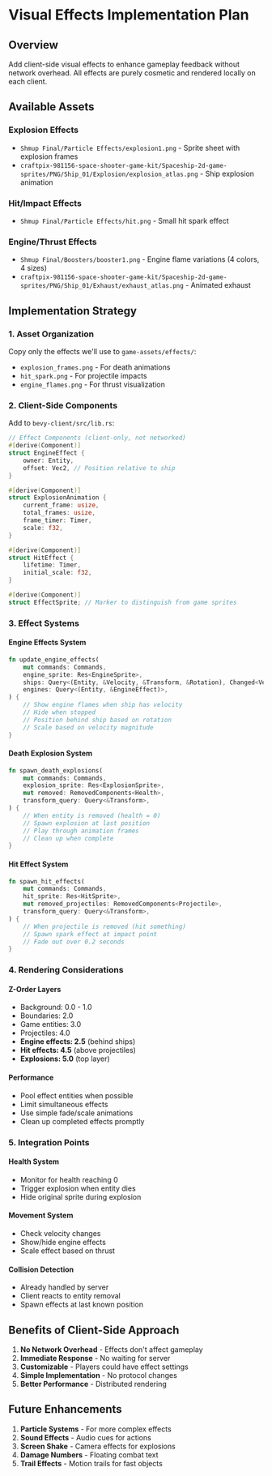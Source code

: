 # Visual Effects Implementation Plan

## Overview
Add client-side visual effects to enhance gameplay feedback without network overhead. All effects are purely cosmetic and rendered locally on each client.

## Available Assets

### Explosion Effects
- `Shmup Final/Particle Effects/explosion1.png` - Sprite sheet with explosion frames
- `craftpix-981156-space-shooter-game-kit/Spaceship-2d-game-sprites/PNG/Ship_01/Explosion/explosion_atlas.png` - Ship explosion animation

### Hit/Impact Effects
- `Shmup Final/Particle Effects/hit.png` - Small hit spark effect

### Engine/Thrust Effects
- `Shmup Final/Boosters/booster1.png` - Engine flame variations (4 colors, 4 sizes)
- `craftpix-981156-space-shooter-game-kit/Spaceship-2d-game-sprites/PNG/Ship_01/Exhaust/exhaust_atlas.png` - Animated exhaust

## Implementation Strategy

### 1. Asset Organization
Copy only the effects we'll use to `game-assets/effects/`:
- `explosion_frames.png` - For death animations
- `hit_spark.png` - For projectile impacts
- `engine_flames.png` - For thrust visualization

### 2. Client-Side Components
Add to `bevy-client/src/lib.rs`:

```rust
// Effect Components (client-only, not networked)
#[derive(Component)]
struct EngineEffect {
    owner: Entity,
    offset: Vec2, // Position relative to ship
}

#[derive(Component)]
struct ExplosionAnimation {
    current_frame: usize,
    total_frames: usize,
    frame_timer: Timer,
    scale: f32,
}

#[derive(Component)]
struct HitEffect {
    lifetime: Timer,
    initial_scale: f32,
}

#[derive(Component)]
struct EffectSprite; // Marker to distinguish from game sprites
```

### 3. Effect Systems

#### Engine Effects System
```rust
fn update_engine_effects(
    mut commands: Commands,
    engine_sprite: Res<EngineSprite>,
    ships: Query<(Entity, &Velocity, &Transform, &Rotation), Changed<Velocity>>,
    engines: Query<(Entity, &EngineEffect)>,
) {
    // Show engine flames when ship has velocity
    // Hide when stopped
    // Position behind ship based on rotation
    // Scale based on velocity magnitude
}
```

#### Death Explosion System
```rust
fn spawn_death_explosions(
    mut commands: Commands,
    explosion_sprite: Res<ExplosionSprite>,
    mut removed: RemovedComponents<Health>,
    transform_query: Query<&Transform>,
) {
    // When entity is removed (health = 0)
    // Spawn explosion at last position
    // Play through animation frames
    // Clean up when complete
}
```

#### Hit Effect System
```rust
fn spawn_hit_effects(
    mut commands: Commands,
    hit_sprite: Res<HitSprite>,
    mut removed_projectiles: RemovedComponents<Projectile>,
    transform_query: Query<&Transform>,
) {
    // When projectile is removed (hit something)
    // Spawn spark effect at impact point
    // Fade out over 0.2 seconds
}
```

### 4. Rendering Considerations

#### Z-Order Layers
- Background: 0.0 - 1.0
- Boundaries: 2.0
- Game entities: 3.0
- Projectiles: 4.0
- **Engine effects: 2.5** (behind ships)
- **Hit effects: 4.5** (above projectiles)
- **Explosions: 5.0** (top layer)

#### Performance
- Pool effect entities when possible
- Limit simultaneous effects
- Use simple fade/scale animations
- Clean up completed effects promptly

### 5. Integration Points

#### Health System
- Monitor for health reaching 0
- Trigger explosion when entity dies
- Hide original sprite during explosion

#### Movement System
- Check velocity changes
- Show/hide engine effects
- Scale effect based on thrust

#### Collision Detection
- Already handled by server
- Client reacts to entity removal
- Spawn effects at last known position

## Benefits of Client-Side Approach

1. **No Network Overhead** - Effects don't affect gameplay
2. **Immediate Response** - No waiting for server
3. **Customizable** - Players could have effect settings
4. **Simple Implementation** - No protocol changes
5. **Better Performance** - Distributed rendering

## Future Enhancements

1. **Particle Systems** - For more complex effects
2. **Sound Effects** - Audio cues for actions
3. **Screen Shake** - Camera effects for explosions
4. **Damage Numbers** - Floating combat text
5. **Trail Effects** - Motion trails for fast objects